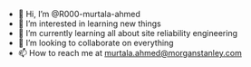 - 👋 Hi, I’m @R000-murtala-ahmed
- 👀 I’m interested in learning new things
- 🌱 I’m currently learning all about site reliability engineering
- 💞️ I’m looking to collaborate on everything 
- 📫 How to reach me at murtala.ahmed@morganstanley.com

<!---
R000-murtala-ahmed/R000-murtala-ahmed is a ✨ special ✨ repository because its `README.md` (this file) appears on your GitHub profile.
You can click the Preview link to take a look at your changes.
--->
